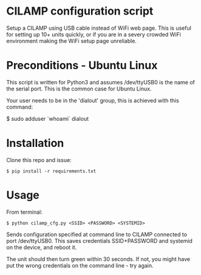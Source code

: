 # CILAMP configuration script

Setup a CILAMP using USB cable instead of WiFi web page. This is useful for setting up 10+ units quickly, or if you are in a severy crowded WiFi environment making the WiFi setup page unreliable.


# Preconditions - Ubuntu Linux

This script is written for Python3 and assumes /dev/ttyUSB0 is the name of the serial port. This is the common case for Ubuntu Linux.

Your user needs to be in the 'dialout' group, this is achieved with this command:

   $ sudo adduser \`whoami\` dialout


# Installation

Clone this repo and issue:

    $ pip install -r requirements.txt
    

# Usage

From terminal:

    $ python cilamp_cfg.py <SSID> <PASSWORD> <SYSTEMID>

Sends configuration specified at command line to CILAMP connected to port /dev/ttyUSB0.
This saves credentials SSID+PASSWORD and systemid on the device, and reboot it.

The unit should then turn green within 30 seconds. If not, you might have put the wrong
credentials on the command line - try again.

